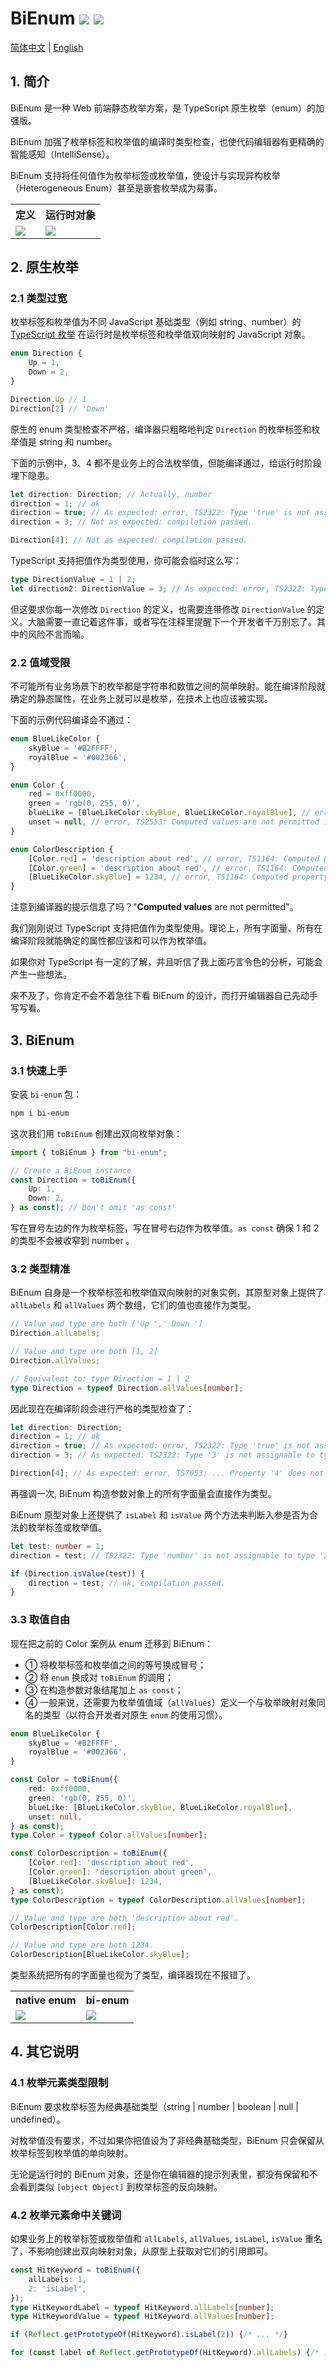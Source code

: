# BiEnum <a href="https://github.com/memo-cn/bi-enum/blob/main/README.md"><img src="https://img.shields.io/npm/v/bi-enum.svg" /></a> <a href="https://github.com/memo-cn/bi-enum/blob/main/README.md"><img src="https://packagephobia.now.sh/badge?p=bi-enum" /></a>

[简体中文](README.md) | [English](README.en-US.md)

## 1. 简介

BiEnum 是一种 Web 前端静态枚举方案，是 TypeScript 原生枚举（enum）的加强版。

BiEnum 加强了枚举标签和枚举值的编译时类型检查，也使代码编辑器有更精确的智能感知（IntelliSense）。

BiEnum 支持将任何值作为枚举标签或枚举值，使设计与实现异构枚举（Heterogeneous Enum）甚至是嵌套枚举成为易事。

<table>
  <tr>
    <th>
      定义
    </th>
    <th>
      运行时对象
    </th>
  </tr>
  <tr>
    <td>
      <img src="https://github.com/memo-cn/bi-enum/blob/main/resources/figure.1.my-first-bi-enum-code.png?raw=true">
    </td>
    <td>
      <img src="https://github.com/memo-cn/bi-enum/blob/main/resources/figure.2.my-first-bi-enum-console.png?raw=true">
    </td>
  </tr>
</table>

## 2. 原生枚举

### 2.1 类型过宽

枚举标签和枚举值为不同 JavaScript 基础类型（例如 string、number）的
[TypeScript 枚举](https://www.tslang.cn/docs/handbook/enums.html) 在运行时是枚举标签和枚举值双向映射的 JavaScript 对象。

```typescript
enum Direction {
    Up = 1,
    Down = 2,
}

Direction.Up // 1
Direction[2] // 'Down'
```

原生的 enum 类型检查不严格，编译器只粗略地判定 `Direction` 的枚举标签和枚举值是 string 和 number。

下面的示例中，3、4 都不是业务上的合法枚举值，但能编译通过，给运行时阶段埋下隐患。

```typescript
let direction: Direction; // Actually, number
direction = 1; // ok
direction = true; // As expected: error, TS2322: Type 'true' is not assignable to type 'Direction'.
direction = 3; // Not as expected: compilation passed.

Direction[4]; // Not as expected: compilation passed.
```

TypeScript 支持把值作为类型使用，你可能会临时这么写：

```typescript
type DirectionValue = 1 | 2;
let direction2: DirectionValue = 3; // As expected: error, TS2322: Type '3' is not assignable to type 'DirectionValue'.
```

但这要求你每一次修改 `Direction` 的定义，也需要连带修改 `DirectionValue` 的定义。大脑需要一直记着这件事，或者写在注释里提醒下一个开发者千万别忘了。其中的风险不言而喻。

### 2.2 值域受限

不可能所有业务场景下的枚举都是字符串和数值之间的简单映射。能在编译阶段就确定的静态属性，在业务上就可以是枚举，在技术上也应该被实现。

下面的示例代码编译会不通过：
```typescript
enum BlueLikeColor {
    skyBlue = '#B2FFFF',
    royalBlue = '#002366',
}

enum Color {
    red = 0xff0000,
    green = 'rgb(0, 255, 0)',
    blueLike = [BlueLikeColor.skyBlue, BlueLikeColor.royalBlue], // error, Array is not allowed.
    unset = null, // error, TS2553: Computed values are not permitted in an enum with string valued members.
}

enum ColorDescription {
    [Color.red] = 'description about red', // error, TS1164: Computed property names are not allowed in enums.
    [Color.green] = 'description about red', // error, TS1164: Computed property names are not allowed in enums.
    [BlueLikeColor.skyBlue] = 1234, // error, TS1164: Computed property names are not allowed in enums.
}
```

注意到编译器的提示信息了吗？"<b>Computed values</b> are not permitted"。

我们刚刚说过 TypeScript 支持把值作为类型使用。理论上，所有字面量、所有在编译阶段就能确定的属性都应该和可以作为枚举值。

如果你对 TypeScript 有一定的了解，并且听信了我上面巧言令色的分析，可能会产生一些想法。

来不及了，你肯定不会不着急往下看 BiEnum 的设计，而打开编辑器自己先动手写写看。

## 3. BiEnum

### 3.1 快速上手

安装 `bi-enum` 包：

```bash
npm i bi-enum
```

这次我们用 `toBiEnum` 创建出双向枚举对象：

```typescript
import { toBiEnum } from "bi-enum";

// Create a BiEnum instance
const Direction = toBiEnum({
    Up: 1,
    Down: 2,
} as const); // Don't omit 'as const'
```

写在冒号左边的作为枚举标签，写在冒号右边作为枚举值。`as const` 确保 1 和 2 的类型不会被收窄到 number 。

### 3.2 类型精准

BiEnum 自身是一个枚举标签和枚举值双向映射的对象实例，其原型对象上提供了 `allLabels` 和 `allValues` 两个数组，它们的值也直接作为类型。

```typescript
// Value and type are both ['Up ',' Down ']
Direction.allLabels;

// Value and type are both [1, 2]
Direction.allValues;

// Equivalent to: type Direction = 1 | 2
type Direction = typeof Direction.allValues[number];
```

因此现在在编译阶段会进行严格的类型检查了：

```typescript
let direction: Direction;
direction = 1; // ok
direction = true; // As expected: error, TS2322: Type 'true' is not assignable to type '2 | 1'.
direction = 3; // As expected: TS2322: Type '3' is not assignable to type '2 | 1'.

Direction[4]; // As expected: error, TS7053: ... Property '4' does not exist on type ... .
```

再强调一次, BiEnum 构造参数对象上的所有字面量会直接作为类型。

BiEnum 原型对象上还提供了 `isLabel` 和 `isValue` 两个方法来判断入参是否为合法的枚举标签或枚举值。

```typescript
let test: number = 1;
direction = test; // TS2322: Type 'number' is not assignable to type '2 | 1'.

if (Direction.isValue(test)) {
    direction = test; // ok, compilation passed.
}
```

### 3.3 取值自由

现在把之前的 Color 案例从 enum 迁移到 BiEnum：
- ① 将枚举标签和枚举值之间的等号换成冒号；
- ② 将 `enum` 换成对 `toBiEnum` 的调用；
- ③ 在构造参数对象结尾加上 `as const`；
- ④ 一般来说，还需要为枚举值值域（`allValues`）定义一个与枚举映射对象同名的类型（以符合开发者对原生 `enum` 的使用习惯）。

```typescript
enum BlueLikeColor {
    skyBlue = '#B2FFFF',
    royalBlue = '#002366',
}

const Color = toBiEnum({
    red: 0xff0000,
    green: 'rgb(0, 255, 0)',
    blueLike: [BlueLikeColor.skyBlue, BlueLikeColor.royalBlue],
    unset: null,
} as const);
type Color = typeof Color.allValues[number];

const ColorDescription = toBiEnum({
    [Color.red]: 'description about red',
    [Color.green]: 'description about green',
    [BlueLikeColor.skyBlue]: 1234,
} as const);
type ColorDescription = typeof ColorDescription.allValues[number];

// Value and type are both 'description about red'.
ColorDescription[Color.red];

// Value and type are both 1234.
ColorDescription[BlueLikeColor.skyBlue];
```
类型系统把所有的字面量也视为了类型，编译器现在不报错了。

<table>
  <tr>
    <th>
      native enum
    </th>
    <th>
      bi-enum
    </th>
  </tr>
  <tr>
    <td>
      <img src="https://github.com/memo-cn/bi-enum/blob/main/resources/figure.3.color-native-enum.png?raw=true">
    </td>
    <td>
      <img src="https://github.com/memo-cn/bi-enum/blob/main/resources/figure.4.color-bi-enum.png?raw=true">
    </td>
  </tr>
</table>

## 4. 其它说明
### 4.1 枚举元素类型限制
BiEnum 要求枚举标签为经典基础类型（string | number | boolean | null | undefined）。

对枚举值没有要求，不过如果你把值设为了非经典基础类型，BiEnum 只会保留从枚举标签到枚举值的单向映射。

无论是运行时的 BiEnum 对象，还是你在编辑器的提示列表里，都没有保留和不会看到类似 `[object Object]` 到枚举标签的反向映射。

### 4.2 枚举元素命中关键词
如果业务上的枚举标签或枚举值和 `allLabels`, `allValues`, `isLabel`, `isValue` 重名了，不影响创建出双向映射对象，从原型上获取对它们的引用即可。

```typescript
const HitKeyword = toBiEnum({
    allLabels: 1,
    2: 'isLabel',
});
type HitKeywordLabel = typeof HitKeyword.allLabels[number]; 
type HitKeywordValue = typeof HitKeyword.allValues[number];

if (Reflect.getPrototypeOf(HitKeyword).isLabel(2)) {/* ... */}

for (const label of Reflect.getPrototypeOf(HitKeyword).allLabels) {/* ... */}
```
